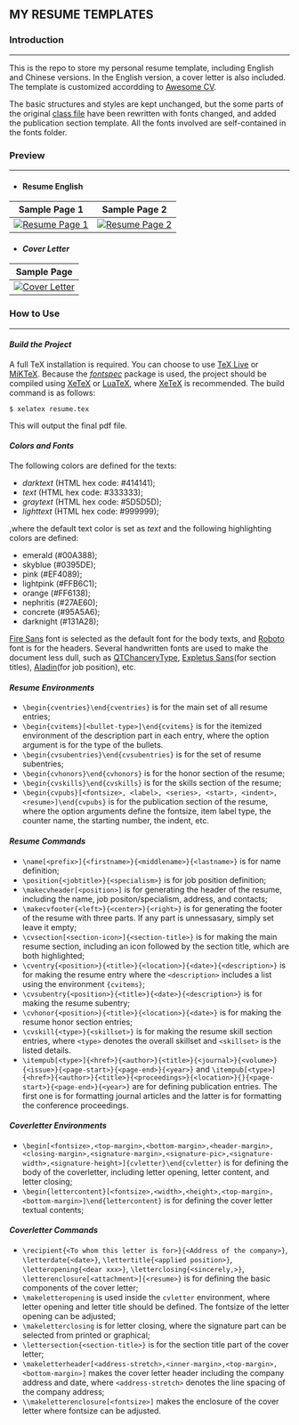 ## **MY RESUME TEMPLATES**

### **Introduction**
---
This is the repo to store my personal resume template, including English and Chinese versions. In the English version, a cover letter is also included. The template is customized accordding to [Awesome CV](https://github.com/posquit0/Awesome-CV).

The basic structures and styles are kept unchanged, but the some parts of the original [class file](https://github.com/posquit0/Awesome-CV/blob/master/awesome-cv.cls) have been rewritten with fonts changed, and added the publication section template. All the fonts involved are self-contained in the fonts folder.

### **Preview**
---
* #### Resume English
|Sample Page 1|Sample Page 2|
|:-----:|:-----:|
|[![Resume Page 1](https://rawcdn.githack.com/bennetyf/resume/98b9bedffd3088bff3cc14d98508d6da5c306542/Samples/resume-sample-en-1.png)](https://rawcdn.githack.com/bennetyf/resume/8077c4cb0c4b521d837fea5b46571b858f09f5e0/Samples/resume-sample-en.pdf)|[![Resume Page 2](https://rawcdn.githack.com/bennetyf/resume/98b9bedffd3088bff3cc14d98508d6da5c306542/Samples/resume-sample-en-2.png)](https://rawcdn.githack.com/bennetyf/resume/8077c4cb0c4b521d837fea5b46571b858f09f5e0/Samples/resume-sample-en.pdf)|

* #### *Cover Letter*
|Sample Page|
|:-----:|
|[![Cover Letter](https://rawcdn.githack.com/bennetyf/resume/98b9bedffd3088bff3cc14d98508d6da5c306542/Samples/coverletter-sample-en-1.png)](https://rawcdn.githack.com/bennetyf/resume/8077c4cb0c4b521d837fea5b46571b858f09f5e0/Samples/coverletter-sample-en.pdf)|

### **How to Use**
---
#### *Build the Project*
A full TeX installation is required. You can choose to use [TeX Live](https://www.tug.org/texlive/) or [MiKTeX](https://miktex.org/). Because the [*fontspec*](https://github.com/wspr/fontspec/) package is used, the project should be compiled using [XeTeX](https://tug.org/xetex/) or [LuaTeX](http://www.luatex.org/), where [XeTeX](https://tug.org/xetex/) is recommended. The build command is as follows:

```shell
$ xelatex resume.tex
```
This will output the final pdf file.

#### *Colors and Fonts*
The following colors are defined for the texts:

* *darktext* (HTML hex code: #414141);
* *text* (HTML hex code: #333333);
* *graytext* (HTML hex code: #5D5D5D);
* *lighttext* (HTML hex code: #999999);

,where the default text color is set as *text* and the following highlighting colors are defined:
* emerald (#00A388);
* skyblue (#0395DE);
* pink (#EF4089);
* lightpink (#FFB6C1);
* orange (#FF6138);
* nephritis (#27AE60);
* concrete (#95A5A6);
* darknight (#131A28);

[Fire Sans](https://fonts.google.com/specimen/Fira+Sans) font is selected as the default font for the body texts, and [Roboto](https://fonts.google.com/specimen/Roboto) font is for the headers. Several handwritten fonts are used to make the document less dull, such as [QTChanceryType](https://fontzone.net/font-details/qtchancerytype-bold), [Expletus Sans](https://fonts.google.com/specimen/Expletus+Sans)(for section titles), [Aladin](https://fonts.google.com/specimen/Aladin)(for job position), etc.

#### *Resume Environments*
* `\begin{cventries}\end{cventries}` is for the main set of all resume entries;
* `\begin{cvitems}[<bullet-type>]\end{cvitems}` is for the itemized environment of the description part in each entry, where the option argument is for the type of the bullets.
* `\begin{cvsubentries}\end{cvsubentries}` is for the set of resume subentries;
* `\begin{cvhonors}\end{cvhonors}` is for the honor section of the resume;
* `\begin{cvskills}\end{cvskills}` is for the skills section of the resume;
* `\begin{cvpubs}[<fontsize>, <label>, <series>, <start>, <indent>, <resume>]\end{cvpubs}` is for the publication section of the resume, where the option arguments define the fontsize, item label type, the counter name, the starting number, the indent, etc.

#### *Resume Commands*
* `\name[<prefix>]{<firstname>}{<middlename>}{<lastname>}` is for name definition;
* `\position{<jobtitle>}{<specialism>}` is for job position definition;
* `\makecvheader[<position>]` is for generating the header of the resume, including the name, job positon/specialism, address, and contacts;
* `\makecvfooter{<left>}{<center>}{<right>}` is for generating the footer of the resume with three parts. If any part is unnessasary, simply set leave it empty;
* `\cvsection[<section-icon>]{<section-title>}` is for making the main resume section, including an icon followed by the section title, which are both highlighted;
* `\cventry{<position>}{<title>}{<location>}{<date>}{<description>}` is for making the resume entry where the `<description>` includes a list using the environment `{cvitems}`;
* `\cvsubentry{<position>}{<title>}{<date>}{<description>}` is for making the resume subentry;
* `\cvhonor{<position>}{<title>}{<location>}{<date>}` is for making the resume honor section entries;
* `\cvskill{<type>}{<skillset>}` is for making the resume skill section entries, where `<type>` denotes the overall skillset and `<skillset>` is the listed details.
* `\itempub[<type>]{<href>}{<author>}{<title>}{<journal>}{<volume>}{<issue>}{<page-start>}{<page-end>}{<year>}` and `\itempub[<type>]{<href>}{<author>}{<title>}{<proceedings>}{<location>}{}{<page-start>}{<page-end>}{<year>}` are for defining publication entries. The first one is for formatting journal articles and the latter is for formatting the conference proceedings.

#### *Coverletter Environments*
* `\begin[<fontsize>,<top-margin>,<bottom-margin>,<header-margin>,<closing-margin>,<signature-margin>,<signature-pic>,<signature-width>,<signature-height>]{cvletter}\end{cvletter}` is for defining the body of the coverletter, including letter opening, letter content, and letter closing;
* `\begin{lettercontent}[<fontsize>,<width>,<height>,<top-margin>,<bottom-margin>]\end{lettercontent}` is for defining the cover letter textual contents;

#### *Coverletter Commands*
* `\recipient{<To whom this letter is for>}{<Address of the company>}`, `\letterdate{<date>}`, `\lettertitle{<applied position>}`, `\letteropening{<dear xxx>}`, `\letterclosing{<sincerely,>}`, `\letterenclosure[<attachment>]{<resume>}` is for defining the basic components of the cover letter;
* `\makeletteropening` is used inside the `cvletter` environment, where letter opening and letter title should be defined. The fontsize of the letter opening can be adjusted;
* `\makeletterclosing` is for letter closing, where the signature part can be selected from printed or graphical;
* `\lettersection{<section-title>}` is for the section title part of the cover letter;
* `\makeletterheader[<address-stretch>,<inner-margin>,<top-margin>,<bottom-margin>]` makes the cover letter header including the company address and date, where `<address-stretch>` denotes the line spacing of the company address;
* `\\makeletterenclosure[<fontsize>]` makes the enclosure of the cover letter where fontsize can be adjusted.
